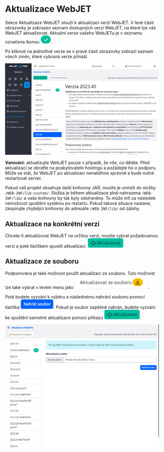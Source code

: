 # Aktualizace WebJET

Sekce Aktualizace WebJET slouží k aktualizaci verzí WebJET. V levé části obrazovky je zobrazen seznam dostupných verzí WebJET, na které lze váš WebJET aktualizovat. Aktuální verze vašeho WebJETu je v seznamu označena ikonou ![](badge.png ":no-zoom").

Po kliknutí na jednotlivé verze se v pravé části obrazovky zobrazí seznam všech změn, které vybraná verze přináší.

![](main-page.png)

**Varování:** aktualizujte WebJET pouze v případě, že víte, co děláte. Před aktualizací se obraťte na poskytovatele hostingu a požádejte ho o podporu. Může se stát, že WebJET po aktualizaci nenaběhne správně a bude nutné restartovat server.

Pokud váš projekt obsahuje další knihovny JAR, musíte je umístit do složky `/WEB-INF/lib-custom/`. Složka je během aktualizace plně nahrazena `/WEB-INF/lib/` a vaše knihovny by tak byly odstraněny. To může mít za následek nemožnost spuštění systému po restartu. Pokud taková situace nastane, zkopírujte chybějící knihovny do adresáře `/WEB-INF/lib/` od zálohy.

## Aktualizace na konkrétní verzi

Chcete-li aktualizovat WebJET na určitou verzi, musíte vybrat požadovanou verzi a poté tlačítkem spustit aktualizaci. ![](submit-button.png ":no-zoom")

## Aktualizace ze souboru

Podporována je také možnost použít aktualizaci ze souboru. Tuto možnost lze také vybrat v levém menu jako ![](upload-selector.png ":no-zoom").

Poté budete vyzváni k výběru a následnému nahrání souboru pomocí tlačítka ![](file-submit-button.png ":no-zoom"). Pokud je soubor úspěšně nahrán, budete vyzváni ke spuštění samotné aktualizace pomocí příkazu ![](submit-button.png ":no-zoom").

![](upload-page.png)

